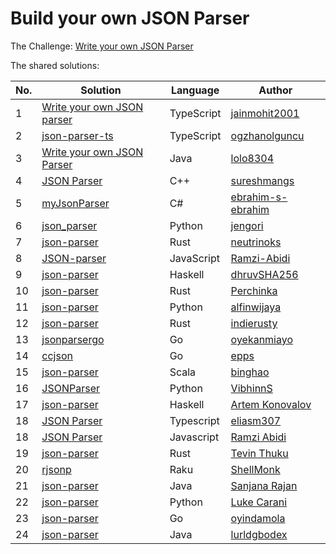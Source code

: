 # Build your own JSON Parser

The Challenge: [Write your own JSON Parser](https://codingchallenges.fyi/challenges/challenge-json-parser)

The shared solutions:

| No. | Solution | Language | Author                                                                               |
|-----|----------|----------|--------------------------------------------------------------------------------------|
| 1 | [Write your own JSON parser](https://github.com/jainmohit2001/coding-challenges/blob/master/src/2) | TypeScript | [jainmohit2001](https://github.com/jainmohit2001)                                    |
| 2 | [json-parser-ts](https://github.com/ogzhanolguncu/json-parser-ts) | TypeScript | [ogzhanolguncu](https://github.com/ogzhanolguncu)                                    |
| 3 | [Write your own JSON Parser](https://github.com/lolo8304/coding-challenge/tree/main/no-2) | Java | [lolo8304 ](https://github.com/lolo8304)                                             |
| 4 | [JSON Parser](https://github.com/sureshmangs/Build-Your-Own-X/tree/main/JSON-Parser/C%2B%2B) | C++ | [sureshmangs](https://github.com/sureshmangs)                                        |
| 5 | [myJsonParser](https://github.com/ebrahim-s-ebrahim/myJsonParser) | C# | [ebrahim-s-ebrahim](https://github.com/ebrahim-s-ebrahim)                            |
| 6 | [json_parser](https://github.com/jengori/json_parser) | Python | [jengori](https://github.com/jengori)                                                |
| 7 | [json-parser](https://github.com/neutrinoks/CodingChallenge/tree/main/json-parser) | Rust | [neutrinoks](https://github.com/neutrinoks)                                          |
| 8 | [JSON-parser](https://github.com/Ramzi-Abidi/JSON-parser) | JavaScript | [Ramzi-Abidi](https://github.com/Ramzi-Abidi)                                        |
| 9 | [json-parser](https://github.com/dhruvSHA256/json-parser) | Haskell | [dhruvSHA256](https://github.com/dhruvSHA256)                                        |
| 10 | [json-parser](https://github.com/Perchinka/ownJSON) | Rust | [Perchinka](https://github.com/Perchinka/)                                           |
| 11 | [json-parser](https://github.com/alfinwijaya/json-parser) | Python | [alfinwijaya](https://github.com/alfinwijaya)                                        |
| 12 | [json-parser](https://github.com/indierusty/json-parser) | Rust | [indierusty](https://github.com/indierusty)                                          |
| 13 | [jsonparsergo](https://github.com/oyekanmiayo/jsonparsego) | Go | [oyekanmiayo](https://github.com/oyekanmiayo)                                        |
| 14 | [ccjson](https://github.com/epps/ccjson) | Go | [epps](https://github.com/epps)                                                      |
| 15 | [json-parser](https://gitlab.com/bzai-public/codingchallenge-json-parser) | Scala | [binghao](https://gitlab.com/bzai-public)                                            |
| 16 | [JSONParser](https://github.com/VibhinnS/JSONParser.git) | Python | [VibhinnS](https://github.com/VibhinnS)                                              |
| 17 | [json-parser](https://github.com/izebit/coding-challenges/tree/master/2-json-parser) | Haskell | [Artem Konovalov](https://github.com/izebit)                                         |
| 18 | [JSON Parser](https://github.com/eliasm307/coding-challenges/tree/main/packages/json-parser) | Typescript | [eliasm307](https://github.com/eliasm307)                                            |
| 18 | [JSON Parser](https://github.com/Ramzi-Abidi/JSON-parser) | Javascript | [Ramzi Abidi](https://github.com/Ramzi-Abidi)                                        |
| 19 | [json-parser](https://github.com/Tevinthuku/coding_challenges_fyi/tree/main/json-parser) | Rust | [Tevin Thuku](https://github.com/Tevinthuku)                                         |
| 20 | [rjsonp](https://github.com/shellmonk/rjsonp) | Raku | [ShellMonk](https://shellmonk.io/posts/monk-coding-challenge-2-json-parser-in-raku/) |
| 21 | [json-parser](https://github.com/sanjanarjn/json-parser) | Java | [Sanjana Rajan](https://github.com/sanjanarjn)                                       |
| 22 | [json-parser](https://github.com/lwcarani/json-parser) | Python | [Luke Carani](https://github.com/lwcarani)                                           |
| 23 | [json-parser](https://github.com/pasDamola/json-parser) | Go | [oyindamola](https://github.com/pasDamola)                                           |
| 24 | [json-parser](https://github.com/lurldgbodex/Projects/tree/main/JsonParser) | Java | [lurldgbodex](https://github.com/lurldgbodex)                                                                      |